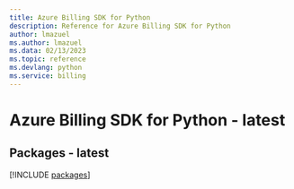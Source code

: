 ```yaml
---
title: Azure Billing SDK for Python
description: Reference for Azure Billing SDK for Python
author: lmazuel
ms.author: lmazuel
ms.data: 02/13/2023
ms.topic: reference
ms.devlang: python
ms.service: billing
---
```

# Azure Billing SDK for Python - latest
## Packages - latest
[!INCLUDE [packages](billing-index.md)]